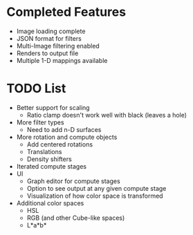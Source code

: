 # Completed Features

- Image loading complete
- JSON format for filters
- Multi-Image filtering enabled
- Renders to output file
- Multiple 1-D mappings available

# TODO List

- Better support for scaling
  - Ratio clamp doesn't work well with black (leaves a hole)
- More filter types
  - Need to add n-D surfaces
- More rotation and compute objects
  - Add centered rotations
  - Translations
  - Density shifters
- Iterated compute stages
- UI
  - Graph editor for compute stages
  - Option to see output at any given compute stage
  - Visualization of how color space is transformed
- Additional color spaces
  - HSL
  - RGB (and other Cube-like spaces)
  - L\*a\*b\*
